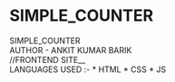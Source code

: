 # SIMPLE_COUNTER
SIMPLE_COUNTER
<br>
AUTHOR - ANKIT KUMAR BARIK
<br>
//FRONTEND SITE__
<br>
LANGUAGES USED :- * HTML * CSS * JS
